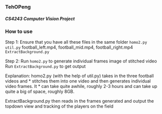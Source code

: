 ### TehOPeng
##### CS4243 Computer Vision Project

### How to use
Step 1:
Ensure that you have all these files in the same folder
``homo2.py``
``util.py``
football_left.mp4, football_mid.mp4, football_right.mp4
``ExtractBackground.py``

Step 2:
Run ``homo2.py`` to generate individual frames image of stitched video
Run ``ExtractBackground.py`` to get output

Explanation:
homo2.py (with the help of util.py) takes in the three football videos and * stitches them into one video and then generates individual video frames. It * can take quite awhile, roughly 2-3 hours and can take up quite a big of
space, roughly 8GB.

ExtractBackground.py then reads in the frames generated and output the topdown view and tracking of the players on the field
